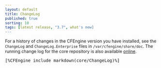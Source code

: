 ```yaml
---
layout: default
title: ChangeLog
published: true
sorting: 10
tags: [latest release, "3.7", what's new]
---
```


For a history of changes in the CFEngine version you have installed, see the `ChangeLog` and
`ChangeLog.Enterprise` files in `/var/cfengine/share/doc`. The running change log
for the core repository is also available
[online](https://github.com/cfengine/core/blob/master/ChangeLog).

<pre>
[%CFEngine_include_markdown(core/ChangeLog)%]
</pre>
